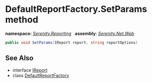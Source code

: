# DefaultReportFactory.SetParams method
**namespace:** *[Serenity.Reporting](../../README.md#serenity.reporting-namespace)*   **assembly**: *[Serenity.Net.Web](../../README.md)*

```csharp
public void SetParams(IReport report, string reportOptions)
```

## See Also

* interface [IReport](../Serenity.Net.Services/../IReport.md)
* class [DefaultReportFactory](../DefaultReportFactory.md)